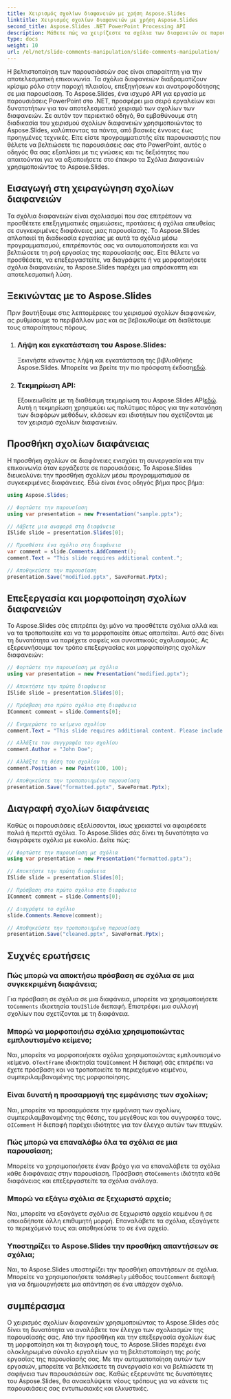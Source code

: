 ```yaml
---
title: Χειρισμός σχολίων διαφανειών με χρήση Aspose.Slides
linktitle: Χειρισμός σχολίων διαφανειών με χρήση Aspose.Slides
second_title: Aspose.Slides .NET PowerPoint Processing API
description: Μάθετε πώς να χειρίζεστε τα σχόλια των διαφανειών σε παρουσιάσεις PowerPoint χρησιμοποιώντας το Aspose.Slides API για .NET. Εξερευνήστε βήμα προς βήμα οδηγούς και παραδείγματα πηγαίου κώδικα για προσθήκη, επεξεργασία και μορφοποίηση σχολίων διαφανειών.
type: docs
weight: 10
url: /el/net/slide-comments-manipulation/slide-comments-manipulation/
---
```


Η βελτιστοποίηση των παρουσιάσεών σας είναι απαραίτητη για την αποτελεσματική επικοινωνία. Τα σχόλια διαφανειών διαδραματίζουν κρίσιμο ρόλο στην παροχή πλαισίου, επεξηγήσεων και ανατροφοδότησης σε μια παρουσίαση. Το Aspose.Slides, ένα ισχυρό API για εργασία με παρουσιάσεις PowerPoint στο .NET, προσφέρει μια σειρά εργαλείων και δυνατοτήτων για τον αποτελεσματικό χειρισμό των σχολίων των διαφανειών. Σε αυτόν τον περιεκτικό οδηγό, θα εμβαθύνουμε στη διαδικασία του χειρισμού σχολίων διαφανειών χρησιμοποιώντας το Aspose.Slides, καλύπτοντας τα πάντα, από βασικές έννοιες έως προηγμένες τεχνικές. Είτε είστε προγραμματιστής είτε παρουσιαστής που θέλετε να βελτιώσετε τις παρουσιάσεις σας στο PowerPoint, αυτός ο οδηγός θα σας εξοπλίσει με τις γνώσεις και τις δεξιότητες που απαιτούνται για να αξιοποιήσετε στο έπακρο τα Σχόλια Διαφανειών χρησιμοποιώντας το Aspose.Slides.

## Εισαγωγή στη χειραγώγηση σχολίων διαφανειών

Τα σχόλια διαφανειών είναι σχολιασμοί που σας επιτρέπουν να προσθέτετε επεξηγηματικές σημειώσεις, προτάσεις ή σχόλια απευθείας σε συγκεκριμένες διαφάνειες μιας παρουσίασης. Το Aspose.Slides απλοποιεί τη διαδικασία εργασίας με αυτά τα σχόλια μέσω προγραμματισμού, επιτρέποντάς σας να αυτοματοποιήσετε και να βελτιώσετε τη ροή εργασίας της παρουσίασής σας. Είτε θέλετε να προσθέσετε, να επεξεργαστείτε, να διαγράψετε ή να μορφοποιήσετε σχόλια διαφανειών, το Aspose.Slides παρέχει μια απρόσκοπτη και αποτελεσματική λύση.

## Ξεκινώντας με το Aspose.Slides

Πριν βουτήξουμε στις λεπτομέρειες του χειρισμού σχολίων διαφανειών, ας ρυθμίσουμε το περιβάλλον μας και ας βεβαιωθούμε ότι διαθέτουμε τους απαραίτητους πόρους.

1. ### Λήψη και εγκατάσταση του Aspose.Slides: 
	 Ξεκινήστε κάνοντας λήψη και εγκατάσταση της βιβλιοθήκης Aspose.Slides. Μπορείτε να βρείτε την πιο πρόσφατη έκδοση[εδώ](https://releases.aspose.com/slides/net/).

2. ### Τεκμηρίωση API: 
	 Εξοικειωθείτε με τη διαθέσιμη τεκμηρίωση του Aspose.Slides API[εδώ](https://reference.aspose.com/slides/net/). Αυτή η τεκμηρίωση χρησιμεύει ως πολύτιμος πόρος για την κατανόηση των διαφόρων μεθόδων, κλάσεων και ιδιοτήτων που σχετίζονται με τον χειρισμό σχολίων διαφανειών.

## Προσθήκη σχολίων διαφάνειας

Η προσθήκη σχολίων σε διαφάνειες ενισχύει τη συνεργασία και την επικοινωνία όταν εργάζεστε σε παρουσιάσεις. Το Aspose.Slides διευκολύνει την προσθήκη σχολίων μέσω προγραμματισμού σε συγκεκριμένες διαφάνειες. Εδώ είναι ένας οδηγός βήμα προς βήμα:

```csharp
using Aspose.Slides;

// Φορτώστε την παρουσίαση
using var presentation = new Presentation("sample.pptx");

// Λάβετε μια αναφορά στη διαφάνεια
ISlide slide = presentation.Slides[0];

// Προσθέστε ένα σχόλιο στη διαφάνεια
var comment = slide.Comments.AddComment();
comment.Text = "This slide requires additional content.";

// Αποθηκεύστε την παρουσίαση
presentation.Save("modified.pptx", SaveFormat.Pptx);
```

## Επεξεργασία και μορφοποίηση σχολίων διαφανειών

Το Aspose.Slides σάς επιτρέπει όχι μόνο να προσθέτετε σχόλια αλλά και να τα τροποποιείτε και να τα μορφοποιείτε όπως απαιτείται. Αυτό σας δίνει τη δυνατότητα να παρέχετε σαφείς και συνοπτικούς σχολιασμούς. Ας εξερευνήσουμε τον τρόπο επεξεργασίας και μορφοποίησης σχολίων διαφανειών:

```csharp
// Φορτώστε την παρουσίαση με σχόλια
using var presentation = new Presentation("modified.pptx");

// Αποκτήστε την πρώτη διαφάνεια
ISlide slide = presentation.Slides[0];

// Πρόσβαση στο πρώτο σχόλιο στη διαφάνεια
IComment comment = slide.Comments[0];

// Ενημερώστε το κείμενο σχολίου
comment.Text = "This slide requires additional content. Please include relevant statistics.";

// Αλλάξτε τον συγγραφέα του σχολίου
comment.Author = "John Doe";

// Αλλάξτε τη θέση του σχολίου
comment.Position = new Point(100, 100);

// Αποθηκεύστε την τροποποιημένη παρουσίαση
presentation.Save("formatted.pptx", SaveFormat.Pptx);
```

## Διαγραφή σχολίων διαφάνειας

Καθώς οι παρουσιάσεις εξελίσσονται, ίσως χρειαστεί να αφαιρέσετε παλιά ή περιττά σχόλια. Το Aspose.Slides σάς δίνει τη δυνατότητα να διαγράφετε σχόλια με ευκολία. Δείτε πώς:

```csharp
// Φορτώστε την παρουσίαση με σχόλια
using var presentation = new Presentation("formatted.pptx");

// Αποκτήστε την πρώτη διαφάνεια
ISlide slide = presentation.Slides[0];

// Πρόσβαση στο πρώτο σχόλιο στη διαφάνεια
IComment comment = slide.Comments[0];

// Διαγράψτε το σχόλιο
slide.Comments.Remove(comment);

// Αποθηκεύστε την τροποποιημένη παρουσίαση
presentation.Save("cleaned.pptx", SaveFormat.Pptx);
```

## Συχνές ερωτήσεις

### Πώς μπορώ να αποκτήσω πρόσβαση σε σχόλια σε μια συγκεκριμένη διαφάνεια;

Για πρόσβαση σε σχόλια σε μια διαφάνεια, μπορείτε να χρησιμοποιήσετε το`Comments` ιδιοκτησία του`ISlide` διεπαφή. Επιστρέφει μια συλλογή σχολίων που σχετίζονται με τη διαφάνεια.

### Μπορώ να μορφοποιήσω σχόλια χρησιμοποιώντας εμπλουτισμένο κείμενο;

 Ναι, μπορείτε να μορφοποιήσετε σχόλια χρησιμοποιώντας εμπλουτισμένο κείμενο. ο`TextFrame` ιδιοκτησία του`IComment` Η διεπαφή σάς επιτρέπει να έχετε πρόσβαση και να τροποποιείτε το περιεχόμενο κειμένου, συμπεριλαμβανομένης της μορφοποίησης.

### Είναι δυνατή η προσαρμογή της εμφάνισης των σχολίων;

 Ναι, μπορείτε να προσαρμόσετε την εμφάνιση των σχολίων, συμπεριλαμβανομένης της θέσης, του μεγέθους και του συγγραφέα τους. ο`IComment` Η διεπαφή παρέχει ιδιότητες για τον έλεγχο αυτών των πτυχών.

### Πώς μπορώ να επαναλάβω όλα τα σχόλια σε μια παρουσίαση;

 Μπορείτε να χρησιμοποιήσετε έναν βρόχο για να επαναλάβετε τα σχόλια κάθε διαφάνειας στην παρουσίαση. Πρόσβαση στο`Comments` ιδιότητα κάθε διαφάνειας και επεξεργαστείτε τα σχόλια ανάλογα.

### Μπορώ να εξάγω σχόλια σε ξεχωριστό αρχείο;

Ναι, μπορείτε να εξαγάγετε σχόλια σε ξεχωριστό αρχείο κειμένου ή σε οποιαδήποτε άλλη επιθυμητή μορφή. Επαναλάβετε τα σχόλια, εξαγάγετε το περιεχόμενό τους και αποθηκεύστε το σε ένα αρχείο.

### Υποστηρίζει το Aspose.Slides την προσθήκη απαντήσεων σε σχόλια;

 Ναι, το Aspose.Slides υποστηρίζει την προσθήκη απαντήσεων σε σχόλια. Μπορείτε να χρησιμοποιήσετε το`AddReply` μέθοδος του`IComment` διεπαφή για να δημιουργήσετε μια απάντηση σε ένα υπάρχον σχόλιο.

## συμπέρασμα

Ο χειρισμός σχολίων διαφανειών χρησιμοποιώντας το Aspose.Slides σάς δίνει τη δυνατότητα να αναλάβετε τον έλεγχο των σχολιασμών της παρουσίασής σας. Από την προσθήκη και την επεξεργασία σχολίων έως τη μορφοποίηση και τη διαγραφή τους, το Aspose.Slides παρέχει ένα ολοκληρωμένο σύνολο εργαλείων για τη βελτιστοποίηση της ροής εργασίας της παρουσίασής σας. Με την αυτοματοποίηση αυτών των εργασιών, μπορείτε να βελτιώσετε τη συνεργασία και να βελτιώσετε τη σαφήνεια των παρουσιάσεών σας. Καθώς εξερευνάτε τις δυνατότητες του Aspose.Slides, θα ανακαλύψετε νέους τρόπους για να κάνετε τις παρουσιάσεις σας εντυπωσιακές και ελκυστικές.
